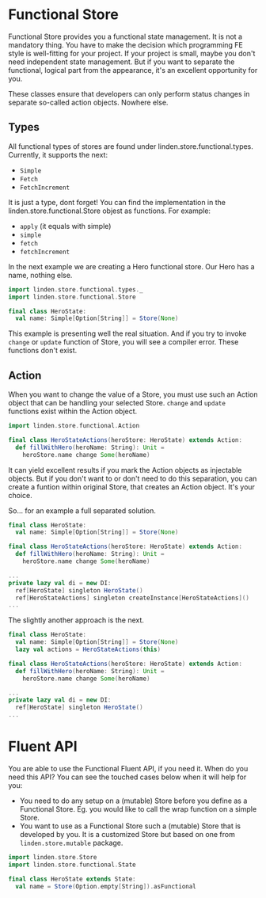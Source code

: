 # Functional Store

Functional Store provides you a functional state management. It is not a mandatory thing. You have to make the decision which programming FE style is well-fitting for your project. If your project is small, maybe you don't need independent state management. But if you want to separate the functional, logical part from the appearance, it's an excellent opportunity for you.

These classes ensure that developers can only perform status changes in separate so-called action objects. Nowhere else.

## Types

All functional types of stores are found under linden.store.functional.types. Currently, it supports the next:

 - `Simple`
 - `Fetch`
 - `FetchIncrement`

It is just a type, dont forget! You can find the implementation in the linden.store.functional.Store objest as functions. For example:

- `apply` (it equals with simple)
- `simple`
- `fetch`
- `fetchIncrement`

In the next example we are creating a Hero functional store. Our Hero has a name, nothing else.

``` scala
import linden.store.functional.types._
import linden.store.functional.Store

final class HeroState:
  val name: Simple[Option[String]] = Store(None)
```
This example is presenting well the real situation. And if you try to invoke `change` or `update` function of Store, you will see a compiler error. These functions don't exist.

## Action

When you want to change the value of a Store, you must use such an Action object that can be handling your selected Store. `change` and `update` functions exist within the Action object.

``` scala
import linden.store.functional.Action

final class HeroStateActions(heroStore: HeroState) extends Action:
  def fillWithHero(heroName: String): Unit =
    heroStore.name change Some(heroName)
```
It can yield excellent results if you mark the Action objects as injectable objects. But if you don't want to or don't need to do this separation, you can create a funtion within original Store, that creates an Action object. It's your choice.

So... for an example a full separated solution.

``` scala
final class HeroState:
  val name: Simple[Option[String]] = Store(None)

final class HeroStateActions(heroStore: HeroState) extends Action:
  def fillWithHero(heroName: String): Unit =
    heroStore.name change Some(heroName)

...
private lazy val di = new DI:
  ref[HeroState] singleton HeroState()
  ref[HeroStateActions] singleton createInstance[HeroStateActions]()
...
```

The slightly another approach is the next.

``` scala
final class HeroState:
  val name: Simple[Option[String]] = Store(None)
  lazy val actions = HeroStateActions(this)

final class HeroStateActions(heroStore: HeroState) extends Action:
  def fillWithHero(heroName: String): Unit =
    heroStore.name change Some(heroName)

...
private lazy val di = new DI:
  ref[HeroState] singleton HeroState()
...
```

# Fluent API

You are able to use the Functional Fluent API, if you need it. When do you need this API? You can see the touched cases below when it will help for you:

 - You need to do any setup on a (mutable) Store before you define as a Functional Store. Eg. you would like to call the wrap function on a simple Store. 
 - You want to use as a Functional Store such a (mutable) Store that is developed by you. It is a customized Store but based on one from `linden.store.mutable` package.

``` scala
import linden.store.Store
import linden.store.functional.State

final class HeroState extends State:
  val name = Store(Option.empty[String]).asFunctional
```